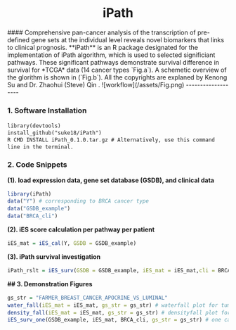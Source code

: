 <center> <h1> iPath </h1> </center>
#### Comprehensive pan-cancer analysis of the transcription of pre-defined gene sets at the individual level reveals novel biomarkers that links to clinical prognosis. **iPath** is an R package designated for the implementation of iPath algorithm, which is used to selected significiant pathways. These significant pathways demonstrate survival difference in survival for *TCGA* data (14 cancer types `Fig.a`). A schemetic overview of the glorithm is shown in (`Fig.b`). All the copyrights are explaned by Kenong Su <kenong.su@emory.edu> and Dr. Zhaohui (Steve) Qin <zhaohui.qin@emory.edu>.
![workflow](/assets/Fig.png)
-------------------

### 1. Software Installation
```
library(devtools)
install_github("suke18/iPath")
R CMD INSTALL iPath_0.1.0.tar.gz # Alternatively, use this command line in the terminal.
```

### 2. Code Snippets
**(1). load expression data, gene set database (GSDB), and clinical data**
```r
library(iPath)
data("Y") # corresponding to BRCA cancer type
data("GSDB_example")
data("BRCA_cli")
```
**(2). iES score calculation per pathway per patient**
```r
iES_mat = iES_cal(Y, GSDB = GSDB_example)
```
**(3). iPath survival investigation**
```r
iPath_rslt = iES_surv(GSDB = GSDB_example, iES_mat = iES_mat,cli = BRCA_cli, qval=F)
```
**## 3. Demonstration Figures**
```r
gs_str = "FARMER_BREAST_CANCER_APOCRINE_VS_LUMINAL"
water_fall(iES_mat = iES_mat, gs_str = gs_str) # waterfall plot for tumor and normal patients iES scores
density_fall(iES_mat = iES_mat, gs_str = gs_str) # densityfall plot for tumor and normal patients iES scores
iES_surv_one(GSDB_example, iES_mat, BRCA_cli, gs_str = gs_str) # one case of the survival analysis
```
